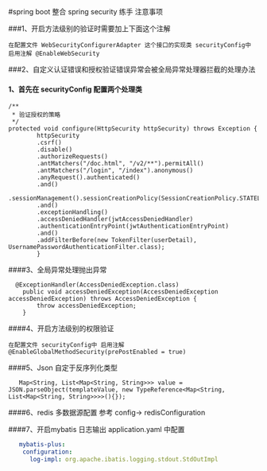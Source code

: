 #spring boot 整合 spring security 练手 注意事项

###1、开启方法级别的验证时需要加上下面这个注解
```text
在配置文件 WebSecurityConfigurerAdapter 这个接口的实现类 securityConfig中 启用注解 @EnableWebSecurity
```

###2、自定义认证错误和授权验证错误异常会被全局异常处理器拦截的处理办法
#### 1、首先在 securityConfig 配置两个处理类
```text
/**
 * 验证授权的策略
 */
protected void configure(HttpSecurity httpSecurity) throws Exception {
        httpSecurity
        .csrf()
        .disable()
        .authorizeRequests()
        .antMatchers("/doc.html", "/v2/**").permitAll()
        .antMatchers("/login", "/index").anonymous()
        .anyRequest().authenticated()
        .and()
        .sessionManagement().sessionCreationPolicy(SessionCreationPolicy.STATELESS)
        .and()
        .exceptionHandling()
        .accessDeniedHandler(jwtAccessDeniedHandler)
        .authenticationEntryPoint(jwtAuthenticationEntryPoint)
        .and()
        .addFilterBefore(new TokenFilter(userDetail), UsernamePasswordAuthenticationFilter.class);
        }
```
####3、全局异常处理抛出异常
```text
  @ExceptionHandler(AccessDeniedException.class)
    public void accessDeniedException(AccessDeniedException accessDeniedException) throws AccessDeniedException {
        throw accessDeniedException;
    }
```
####4、开启方法级别的权限验证
```text
在配置文件 securityConfig中 启用注解 @EnableGlobalMethodSecurity(prePostEnabled = true)
```

####5、Json 自定于反序列化类型
```text
   Map<String, List<Map<String, String>>> value = JSON.parseObject(templateValue, new TypeReference<Map<String, List<Map<String, String>>>>(){});
```
####6、redis 多数据源配置 参考 config-> redisConfiguration

####7、开启mybatis 日志输出    application.yaml  中配置
```yaml
   mybatis-plus:
    configuration:
      log-impl: org.apache.ibatis.logging.stdout.StdOutImpl
```